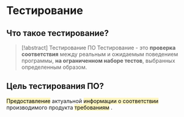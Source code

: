 # Тестирование
## Что такое тестирование?
> [!abstract] Тестирование ПО
> Тестирование - это **проверка соответствия** между реальным и ожидаемым поведением программы, **на ограниченном наборе тестов**, выбранных определенным образом.

## Цель тестирования ПО?
<mark style="background: #FFF3A3A6;">Предоставление</mark> актуальной <mark style="background: #FFF3A3A6;">информации о соответствии</mark> производимого продукта <mark style="background: #FFF3A3A6;">требованиям</mark> .